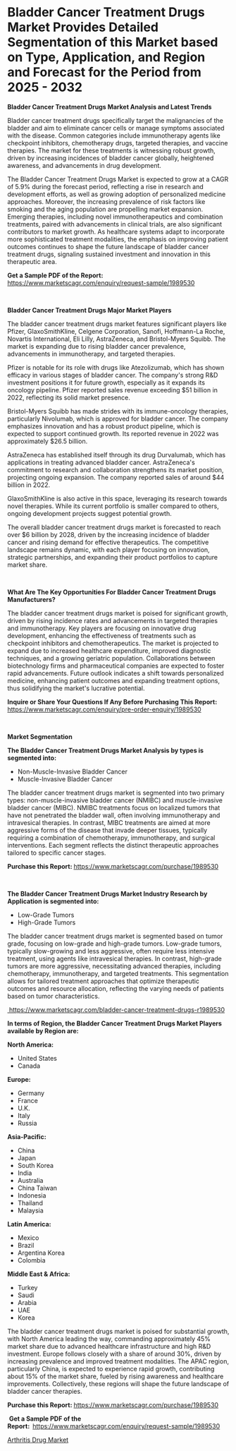 <p><h1>Bladder Cancer Treatment Drugs Market Provides Detailed Segmentation of this Market based on Type, Application, and Region and Forecast for the Period from 2025 - 2032</h1></p><p><strong>Bladder Cancer Treatment Drugs Market Analysis and Latest Trends</strong></p>
<p><p>Bladder cancer treatment drugs specifically target the malignancies of the bladder and aim to eliminate cancer cells or manage symptoms associated with the disease. Common categories include immunotherapy agents like checkpoint inhibitors, chemotherapy drugs, targeted therapies, and vaccine therapies. The market for these treatments is witnessing robust growth, driven by increasing incidences of bladder cancer globally, heightened awareness, and advancements in drug development.</p><p>The Bladder Cancer Treatment Drugs Market is expected to grow at a CAGR of 5.9% during the forecast period, reflecting a rise in research and development efforts, as well as growing adoption of personalized medicine approaches. Moreover, the increasing prevalence of risk factors like smoking and the aging population are propelling market expansion. Emerging therapies, including novel immunotherapeutics and combination treatments, paired with advancements in clinical trials, are also significant contributors to market growth. As healthcare systems adapt to incorporate more sophisticated treatment modalities, the emphasis on improving patient outcomes continues to shape the future landscape of bladder cancer treatment drugs, signaling sustained investment and innovation in this therapeutic area.</p></p>
<p><strong>Get a Sample PDF of the Report:&nbsp;</strong> <a href="https://www.marketscagr.com/enquiry/request-sample/1989530?utm_campaign=1905&utm_medium=2&utm_source=Github&utm_content=ia&utm_term=08032025&utm_id=bladder-cancer-treatment-drugs">https://www.marketscagr.com/enquiry/request-sample/1989530</a></p>
<p>&nbsp;</p>
<p><strong>Bladder Cancer Treatment Drugs Major Market Players</strong></p>
<p><p>The bladder cancer treatment drugs market features significant players like Pfizer, GlaxoSmithKline, Celgene Corporation, Sanofi, Hoffmann-La Roche, Novartis International, Eli Lilly, AstraZeneca, and Bristol-Myers Squibb. The market is expanding due to rising bladder cancer prevalence, advancements in immunotherapy, and targeted therapies.</p><p>Pfizer is notable for its role with drugs like Atezolizumab, which has shown efficacy in various stages of bladder cancer. The company's strong R&D investment positions it for future growth, especially as it expands its oncology pipeline. Pfizer reported sales revenue exceeding $51 billion in 2022, reflecting its solid market presence.</p><p>Bristol-Myers Squibb has made strides with its immune-oncology therapies, particularly Nivolumab, which is approved for bladder cancer. The company emphasizes innovation and has a robust product pipeline, which is expected to support continued growth. Its reported revenue in 2022 was approximately $26.5 billion.</p><p>AstraZeneca has established itself through its drug Durvalumab, which has applications in treating advanced bladder cancer. AstraZeneca's commitment to research and collaboration strengthens its market position, projecting ongoing expansion. The company reported sales of around $44 billion in 2022.</p><p>GlaxoSmithKline is also active in this space, leveraging its research towards novel therapies. While its current portfolio is smaller compared to others, ongoing development projects suggest potential growth.</p><p>The overall bladder cancer treatment drugs market is forecasted to reach over $6 billion by 2028, driven by the increasing incidence of bladder cancer and rising demand for effective therapeutics. The competitive landscape remains dynamic, with each player focusing on innovation, strategic partnerships, and expanding their product portfolios to capture market share.</p></p>
<p>&nbsp;</p>
<p><strong>What Are The Key Opportunities For Bladder Cancer Treatment Drugs Manufacturers?</strong></p>
<p><p>The bladder cancer treatment drugs market is poised for significant growth, driven by rising incidence rates and advancements in targeted therapies and immunotherapy. Key players are focusing on innovative drug development, enhancing the effectiveness of treatments such as checkpoint inhibitors and chemotherapeutics. The market is projected to expand due to increased healthcare expenditure, improved diagnostic techniques, and a growing geriatric population. Collaborations between biotechnology firms and pharmaceutical companies are expected to foster rapid advancements. Future outlook indicates a shift towards personalized medicine, enhancing patient outcomes and expanding treatment options, thus solidifying the market's lucrative potential.</p></p>
<p><strong>Inquire or Share Your Questions If Any Before Purchasing This Report:</strong> <a href="https://www.marketscagr.com/enquiry/pre-order-enquiry/1989530?utm_campaign=1905&utm_medium=2&utm_source=Github&utm_content=ia&utm_term=08032025&utm_id=bladder-cancer-treatment-drugs">https://www.marketscagr.com/enquiry/pre-order-enquiry/1989530</a></p>
<p>&nbsp;</p>
<p><strong>Market Segmentation</strong></p>
<p><strong>The Bladder Cancer Treatment Drugs Market Analysis by types is segmented into:</strong></p>
<p><ul><li>Non-Muscle-Invasive Bladder Cancer</li><li>Muscle-Invasive Bladder Cancer</li></ul></p>
<p><p>The bladder cancer treatment drugs market is segmented into two primary types: non-muscle-invasive bladder cancer (NMIBC) and muscle-invasive bladder cancer (MIBC). NMIBC treatments focus on localized tumors that have not penetrated the bladder wall, often involving immunotherapy and intravesical therapies. In contrast, MIBC treatments are aimed at more aggressive forms of the disease that invade deeper tissues, typically requiring a combination of chemotherapy, immunotherapy, and surgical interventions. Each segment reflects the distinct therapeutic approaches tailored to specific cancer stages.</p></p>
<p><strong>Purchase this Report:&nbsp;</strong><a href="https://www.marketscagr.com/purchase/1989530?utm_campaign=1905&utm_medium=2&utm_source=Github&utm_content=ia&utm_term=08032025&utm_id=bladder-cancer-treatment-drugs">https://www.marketscagr.com/purchase/1989530</a></p>
<p>&nbsp;</p>
<p><strong>The Bladder Cancer Treatment Drugs Market Industry Research by Application is segmented into:</strong></p>
<p><ul><li>Low-Grade Tumors</li><li>High-Grade Tumors</li></ul></p>
<p><p>The bladder cancer treatment drugs market is segmented based on tumor grade, focusing on low-grade and high-grade tumors. Low-grade tumors, typically slow-growing and less aggressive, often require less intensive treatment, using agents like intravesical therapies. In contrast, high-grade tumors are more aggressive, necessitating advanced therapies, including chemotherapy, immunotherapy, and targeted treatments. This segmentation allows for tailored treatment approaches that optimize therapeutic outcomes and resource allocation, reflecting the varying needs of patients based on tumor characteristics.</p></p>
<p><a href="https://www.marketscagr.com/bladder-cancer-treatment-drugs-r1989530?utm_campaign=1905&utm_medium=2&utm_source=Github&utm_content=ia&utm_term=08032025&utm_id=bladder-cancer-treatment-drugs">&nbsp;https://www.marketscagr.com/bladder-cancer-treatment-drugs-r1989530</a></p>
<p><strong>In terms of Region, the Bladder Cancer Treatment Drugs Market Players available by Region are:</strong></p>
<p>
    <p> <strong> North America: </strong>
        <ul>
            <li>United States</li>
            <li>Canada</li>
        </ul>
        </p> 
    <p> <strong> Europe: </strong>
        <ul>
            <li>Germany</li>
            <li>France</li>
            <li>U.K.</li>
            <li>Italy</li>
            <li>Russia</li>
        </ul>
        </p> 
    <p> <strong> Asia-Pacific: </strong>
        <ul>
            <li>China</li>
            <li>Japan</li>
            <li>South Korea</li>
            <li>India</li>
            <li>Australia</li>
            <li>China Taiwan</li>
            <li>Indonesia</li>
            <li>Thailand</li>
            <li>Malaysia</li>
        </ul>
        </p> 
    <p> <strong> Latin America: </strong>
        <ul>
            <li>Mexico</li>
            <li>Brazil</li>
            <li>Argentina Korea</li>
            <li>Colombia</li>
        </ul>
        </p> 
    <p> <strong> Middle East & Africa: </strong>
        <ul>
            <li>Turkey</li>
            <li>Saudi</li>
            <li>Arabia</li>
            <li>UAE</li>
            <li>Korea</li>
        </ul>
    </p>
    </p>
<p><p>The bladder cancer treatment drugs market is poised for substantial growth, with North America leading the way, commanding approximately 45% market share due to advanced healthcare infrastructure and high R&D investment. Europe follows closely with a share of around 30%, driven by increasing prevalence and improved treatment modalities. The APAC region, particularly China, is expected to experience rapid growth, contributing about 15% of the market share, fueled by rising awareness and healthcare improvements. Collectively, these regions will shape the future landscape of bladder cancer therapies.</p></p>
<p><strong>Purchase this Report: </strong><a href="https://www.marketscagr.com/purchase/1989530?utm_campaign=1905&utm_medium=2&utm_source=Github&utm_content=ia&utm_term=08032025&utm_id=bladder-cancer-treatment-drugs">https://www.marketscagr.com/purchase/1989530</a></p>
<p>&nbsp;<strong>Get a Sample PDF of the Report:&nbsp;&nbsp;</strong><a href="https://www.marketscagr.com/enquiry/request-sample/1989530?utm_campaign=1905&utm_medium=2&utm_source=Github&utm_content=ia&utm_term=08032025&utm_id=bladder-cancer-treatment-drugs">https://www.marketscagr.com/enquiry/request-sample/1989530</a></p>
<p><strong></strong></p>
<p><p><a href="https://github.com/mabutironaldo/Market-Research-Report-List-7/blob/main/arthritis-drug-market.md?utm_campaign=1905&utm_medium=2&utm_source=Github&utm_content=ia&utm_term=08032025&utm_id=bladder-cancer-treatment-drugs">Arthritis Drug Market</a></p></p>